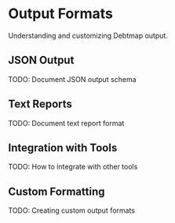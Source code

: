 # Output Formats

Understanding and customizing Debtmap output.

## JSON Output

TODO: Document JSON output schema

## Text Reports

TODO: Document text report format

## Integration with Tools

TODO: How to integrate with other tools

## Custom Formatting

TODO: Creating custom output formats
